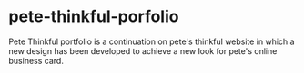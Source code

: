 # pete-thinkful-porfolio
Pete Thinkful portfolio is a continuation on pete's thinkful website in which a new design has been developed to achieve a new look for pete's online business card.
